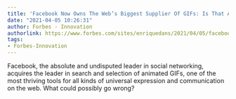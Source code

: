 ```yaml
---
title: 'Facebook Now Owns The Web’s Biggest Supplier Of GIFs: Is That A Problem?'
date: "2021-04-05 10:26:31"
author: Forbes - Innovation
authorlink: https://www.forbes.com/sites/enriquedans/2021/04/05/facebook-now-owns-the-webs-biggest-supplier-of-gifs-is-that-a-problem/
tags:
- Forbes-Innovation
---
```

Facebook, the absolute and undisputed leader in social networking, acquires the leader in search and selection of animated GIFs, one of the most thriving tools for all kinds of universal expression and communication on the web. What could possibly go wrong?
